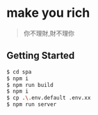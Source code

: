 # make you rich

> 你不理財,財不理你

## Getting Started

```bash
$ cd spa
$ npm i
$ npm run build
$ npm i
$ cp .\.env.default .env.xx
$ npm run server
```
